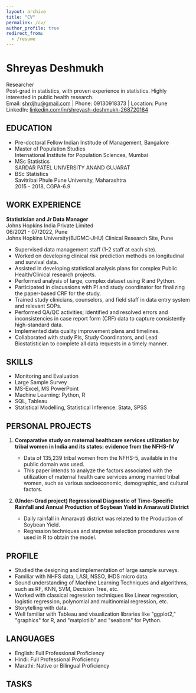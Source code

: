 ```yaml
---
layout: archive
title: "CV"
permalink: /cv/
author_profile: true
redirect_from:
  - /resume
---
```


# Shreyas Deshmukh
Researcher  
Post-grad in statistics, with proven experience in statistics. Highly interested in public health research.  
Email: shrdjhu@gmail.com | Phone: 09130918373 | Location: Pune  
LinkedIn: [linkedin.com/in/shreyash-deshmukh-268720184](https://www.linkedin.com/in/shreyash-deshmukh-268720184)

## EDUCATION
- Pre-doctoral Fellow
  Indian Institude of Management, Bangalore
- Master of Population Studies  
  International Institute for Population Sciences, Mumbai  
- MSc Statistics  
  SARDAR PATEL UNIVERSITY ANAND GUJARAT  
- BSc Statistics  
  Savitribai Phule Pune University, Maharashtra  
  2015 - 2018, CGPA-6.9

## WORK EXPERIENCE
**Statistician and Jr Data Manager**  
Johns Hopkins India Private Limited  
06/2021 - 07/2022, Pune  
Johns Hopkins University(BJGMC-JHU) Clinical Research Site, Pune
- Supervised data management staff (1-2 staff at each site).
- Worked on developing clinical risk prediction methods on longitudinal and survival data.
- Assisted in developing statistical analysis plans for complex Public Health/Clinical research projects.
- Performed analysis of large, complex dataset using R and Python.
- Participated in discussions with PI and study coordinator for finalizing the paper-based CRF for the study.
- Trained study clinicians, counselors, and field staff in data entry system and relevant SOPs.
- Performed QA/QC activities; identified and resolved errors and inconsistencies in case report form (CRF) data to capture consistently high-standard data.
- Implemented data quality improvement plans and timelines.
- Collaborated with study PIs, Study Coordinators, and Lead Biostatistician to complete all data requests in a timely manner.

## SKILLS
- Monitoring and Evaluation
- Large Sample Survey
- MS-Excel, MS PowerPoint
- Machine Learning: Python, R
- SQL, Tableau
- Statistical Modelling, Statistical Inference: Stata, SPSS

## PERSONAL PROJECTS
1. **Comparative study on maternal healthcare services utilization by tribal women in India and its states: evidence from the NFHS-IV**
   - Data of 135,239 tribal women from the NFHS-5, available in the public domain was used.
   - This paper intends to analyze the factors associated with the utilization of maternal health care services among married tribal women, such as various socioeconomic, demographic, and cultural factors.

2. **(Under-Grad project) Regressional Diagnostic of Time-Specific Rainfall and Annual Production of Soybean Yield in Amaravati District**
   - Daily rainfall in Amaravati district was related to the Production of Soybean Yield.
   - Regression techniques and stepwise selection procedures were used in R to obtain the model.

## PROFILE
- Studied the designing and implementation of large sample surveys.
- Familiar with NHFS data, LASI, NSSO, IHDS micro data.
- Sound understanding of Machine Learning Techniques and algorithms, such as RF, KNN, SVM, Decision Tree, etc.
- Worked with classical regression techniques like Linear regression, logistic regression, polynomial and multinomial regression, etc.
- Storytelling with data.
- Well familiar with Tableau and visualization libraries like "ggplot2," "graphics" for R, and "matplotlib" and "seaborn" for Python.

## LANGUAGES
- English: Full Professional Proficiency
- Hindi: Full Professional Proficiency
- Marathi: Native or Bilingual Proficiency

## TASKS
